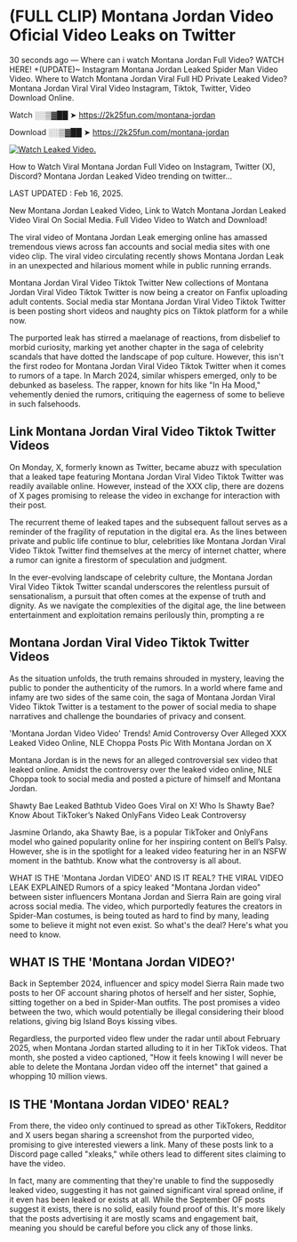 # (FULL CLIP) Montana Jordan Video Oficial Video Leaks on Twitter

30 seconds ago — Where can i watch Montana Jordan Full Video? WATCH HERE! +(UPDATE)~ Instagram Montana Jordan Leaked Spider Man Video Video. Where to Watch Montana Jordan Viral Full HD Private Leaked Video? Montana Jordan Viral Viral Video Instagram, Tiktok, Twitter, Video Download Online.

Watch ░░▒▓██ ➤ https://2k25fun.com/montana-jordan

Download ░░▒▓██ ➤ https://2k25fun.com/montana-jordan

[![Watch Leaked Video.](https://miro.medium.com/v2/resize:fit:828/format:webp/1*cilzJN44JGOrTw9NJCrNHA.gif "Watch Leaked Video")](https://2k25fun.com/montana-jordan)

How to Watch Viral Montana Jordan Full Video on Instagram, Twitter (X), Discord? Montana Jordan Leaked Video trending on twitter...

LAST UPDATED : Feb 16, 2025.

New Montana Jordan Leaked Video, Link to Watch Montana Jordan Leaked Video Viral On Social Media. Full Video Video to Watch and Download!

The viral video of Montana Jordan Leak emerging online has amassed tremendous views across fan accounts and social media sites with one video clip. The viral video circulating recently shows Montana Jordan Leak in an unexpected and hilarious moment while in public running errands.

Montana Jordan Viral Video Tiktok Twitter New collections of Montana Jordan Viral Video Tiktok Twitter is now being a creator on Fanfix uploading adult contents. Social media star Montana Jordan Viral Video Tiktok Twitter is been posting short videos and naughty pics on Tiktok platform for a while now.

The purported leak has stirred a maelanage of reactions, from disbelief to morbid curiosity, marking yet another chapter in the saga of celebrity scandals that have dotted the landscape of pop culture. However, this isn't the first rodeo for Montana Jordan Viral Video Tiktok Twitter when it comes to rumors of a tape. In March 2024, similar whispers emerged, only to be debunked as baseless. The rapper, known for hits like "In Ha Mood," vehemently denied the rumors, critiquing the eagerness of some to believe in such falsehoods.

## Link Montana Jordan Viral Video Tiktok Twitter Videos

On Monday, X, formerly known as Twitter, became abuzz with speculation that a leaked tape featuring Montana Jordan Viral Video Tiktok Twitter was readily available online. However, instead of the XXX clip, there are dozens of X pages promising to release the video in exchange for interaction with their post.

The recurrent theme of leaked tapes and the subsequent fallout serves as a reminder of the fragility of reputation in the digital era. As the lines between private and public life continue to blur, celebrities like Montana Jordan Viral Video Tiktok Twitter find themselves at the mercy of internet chatter, where a rumor can ignite a firestorm of speculation and judgment.

In the ever-evolving landscape of celebrity culture, the Montana Jordan Viral Video Tiktok Twitter scandal underscores the relentless pursuit of sensationalism, a pursuit that often comes at the expense of truth and dignity. As we navigate the complexities of the digital age, the line between entertainment and exploitation remains perilously thin, prompting a re

##  Montana Jordan Viral Video Tiktok Twitter Videos

As the situation unfolds, the truth remains shrouded in mystery, leaving the public to ponder the authenticity of the rumors. In a world where fame and infamy are two sides of the same coin, the saga of Montana Jordan Viral Video Tiktok Twitter is a testament to the power of social media to shape narratives and challenge the boundaries of privacy and consent.

'Montana Jordan Video Video' Trends! Amid Controversy Over Alleged XXX Leaked Video Online, NLE Choppa Posts Pic With Montana Jordan on X

Montana Jordan is in the news for an alleged controversial sex video that leaked online. Amidst the controversy over the leaked video online, NLE Choppa took to social media and posted a picture of himself and Montana Jordan.

Shawty Bae Leaked Bathtub Video Goes Viral on X! Who Is Shawty Bae? Know About TikToker’s Naked OnlyFans Video Leak Controversy

Jasmine Orlando, aka Shawty Bae, is a popular TikToker and OnlyFans model who gained popularity online for her inspiring content on Bell’s Palsy. However, she is in the spotlight for a leaked video featuring her in an NSFW moment in the bathtub. Know what the controversy is all about.

WHAT IS THE 'Montana Jordan VIDEO' AND IS IT REAL? THE VIRAL VIDEO LEAK EXPLAINED Rumors of a spicy leaked "Montana Jordan video" between sister influencers Montana Jordan and Sierra Rain are going viral across social media. The video, which purportedly features the creators in Spider-Man costumes, is being touted as hard to find by many, leading some to believe it might not even exist. So what's the deal? Here's what you need to know.

## WHAT IS THE 'Montana Jordan VIDEO?'

Back in September 2024, influencer and spicy model Sierra Rain made two posts to her OF account sharing photos of herself and her sister, Sophie, sitting together on a bed in Spider-Man outfits. The post promises a video between the two, which would potentially be illegal considering their blood relations, giving big Island Boys kissing vibes.

Regardless, the purported video flew under the radar until about February 2025, when Montana Jordan started alluding to it in her TikTok videos. That month, she posted a video captioned, "How it feels knowing I will never be able to delete the Montana Jordan video off the internet" that gained a whopping 10 million views.

## IS THE 'Montana Jordan VIDEO' REAL?

From there, the video only continued to spread as other TikTokers, Redditor and X users began sharing a screenshot from the purported video, promising to give interested viewers a link. Many of these posts link to a Discord page called "xleaks," while others lead to different sites claiming to have the video.

In fact, many are commenting that they're unable to find the supposedly leaked video, suggesting it has not gained significant viral spread online, if it even has been leaked or exists at all. While the September OF posts suggest it exists, there is no solid, easily found proof of this. It's more likely that the posts advertising it are mostly scams and engagement bait, meaning you should be careful before you click any of those links.